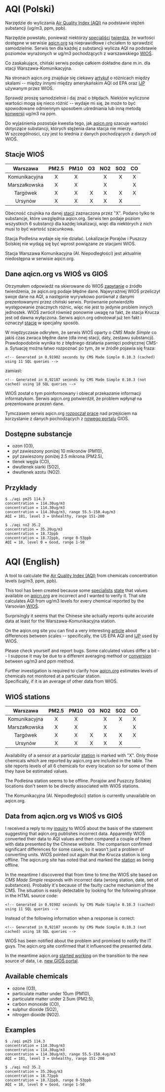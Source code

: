# AQI (Polski)

Narzędzie do wyliczania [Air Quality Index (AQI)][1] na podstawie stężeń 
substancji (ug/m3, ppm, ppb).

Narzędzie powstało, ponieważ niektórzy [specjaliści][5] [twierdzą][2], 
że wartości dostępne w serwisie [aqicn.org][3] są nieprawidłowe 
i chciałem to sprawdzić samodzielnie. Serwis ten dla każdej z substancji 
wylicza AQI na podstawie poziomów wyrażonych w ug/m3 pochodzących 
z warszawskiego [WIOŚ][4].

Co zaskakujące, chiński serwis podaje całkiem dokładne dane m.in. dla 
stacji Warszawa-Komunikacyjna.

Na stronach aqicn.org znajduje się ciekawy [artykuł][7] o różnicach 
między skalami -- między innymi między amerykańskim AQI od EPA oraz 
[IJP][9] używanym przez WIOŚ.

Sprawdź proszę samodzielnie i daj znać o błędach. Niektóre wyliczone 
wartości mogą się nieco różnić -- wydaje mi się, że może to być 
spowodowane odmiennym sposobem uśredniania lub inną metodą 
[konwersji][8] ug/m3 na ppm.

Do wyjaśnienia pozostaje kwestia tego, jak [aqicn.org][3] szacuje 
wartości dotyczące substancji, których stężenia dana stacja nie mierzy.  
W szczególności, czy jest to średnia z danych pochodzących z danych od 
WIOŚ.

## Stacje WIOŚ

|    Warszawa   | PM2.5 | PM10  | O3 | NO2 | SO2 | CO |
|:-------------:|:-----:|:-----:|:--:|:---:|:---:|:--:|
| Komunikacyjna |   X   |   X   |    |  X  |  X  |  X |
| Marszałkowska |   X   |   X   |    |  X  |     |  X |
| Targówek      |   X   |   X   |  X |  X  |  X  |  X |
| Ursynów       |   X   |   X   |  X |  X  |  X  |    |

Obecność czujnika na danej [stacji][6] zaznaczona przez "X". Podano 
tylko te substancje, które uwzględnia aqicn.org. Serwis ten podaje 
poziom wszystkich 6 substancji dla każdej lokalizacji, więc dla 
niektórych z nich musi to być wartość szacunkowa.

Stacja Podleśna wydaje się nie działać. Lokalizacje Porajów i Puszczy 
Solskiej nie wydają się być wprost powiązane ze stacjami WIOŚ.

Stacja Warszawa Komunikacyjna (Al. Niepodległości) jest aktualnie 
niedostępna w serwisie aqicn.org.

## Dane aqicn.org vs WIOŚ vs GIOŚ

Otrzymałem odpowiedź na skierowane do WIOŚ [zapytanie][10] o źródło 
twierdzenia, że aqicn.org podaje błędne dane. Najwyraźniej WIOŚ 
przeliczył swoje dane na AQI, a następnie wyrywkowo porównał z danymi 
prezentowanymi przez chiński serwis. Porównanie potwierdziło 
występowanie znacznych różnic, więc nie jest to jedynie problem innych 
jednostek. WIOŚ zwrócił również ponownie uwagę na fakt, że stacja Krucza 
jest od dawna wyłączona. Serwis aqicn.org odnotował już ten fakt 
i oznaczył [stację][13] w specjalny sposób.

W międzyczasie odkryłem, że serwis WIOŚ oparty o *CMS Made Simple* co 
jakiś czas zwraca błędne dane (dla innej stacji, daty, zestawu 
substancji). Prawdopodobnie wynika to z błędnego działania pamięci 
podręcznej CMS-a. Sytuację można łatwo rozpoznać po tym, że w źródle 
pojawia się fraza:

```
<!-- Generated in 0.91902 seconds by CMS Made Simple 0.10.3 (cached) using 11 SQL queries -->
```

zamiast:

```
<!-- Generated in 0,92187 seconds by CMS Made Simple 0.10.3 (not cached) using 18 SQL queries -->
```

WIOŚ został o tym poinformowany i obiecał przekazanie informacji 
informatykom.  Serwis aqicn.org potwierdził, że problem wpłynął na 
prezentowane przezeń dane.

Tymczasem serwis aqicn.org [rozpoczął prace][11] nad przejściem na 
korzystanie z danych pochodzących z [nowego portalu][12] GIOŚ.

## Dostępne substancje

* ozon (O3),
* pył zawieszony poniżej 10 mikronów (PM10),
* pył zawieszony poniżej 2.5 mikrona (PM2.5),
* tlenek węgla (CO),
* dwutlenek siarki (SO2),
* dwutlenek azotu (NO2).

## Przykłady

```
$ ./aqi pm25 114.3
concentration = 114.30ug/m3
concentration = 114.30ug/m3
concentration = 114.30ug/m3, range 55.5-150.4ug/m3
AQI = 181, level 3 = Unhealthy, range 151-200

$ ./aqi no2 35.2
concentration = 35.20ug/m3
concentration = 18.72ppb
concentration = 18.72ppb, range 0-53ppb
AQI = 18, level 0 = Good, range 1-50

```

# AQI (English)

A tool to calculate the [Air Quality Index (AQI)][1] from chemicals 
concentration levels (ug/m3, ppm, ppb).

This tool has been created because some [specialists][5] [state][2] that 
values available on [aqicn.org][3] are incorrect and I wanted to verify 
it. That site calculates AQI from ug/m3 levels for every chemical 
reported by the Varsovian [WIOŚ][4].

Surprisingly it seems that the Chinese site actually reports quite 
accurate data at least for the Warszawa-Komunikacyjna station.

On the aqicn.org site you can find a very interesting [article][7] about 
differences between scales -- specifically, the US EPA AQI and [IJP][9] 
used by WIOŚ.

Please check yourself and report bugs. Some calculated values differ 
a bit -- I suppose it may be due to a different averaging method or 
[conversion][8] between ug/m3 and ppm method.

Further investigation is required to clarify how [aqicn.org][3] 
estimates levels of chemicals not monitored at a particular station.  
Specifically, if it is an average of other data from WIOŚ.

## WIOŚ stations

|    Warszawa   | PM2.5 | PM10  | O3 | NO2 | SO2 | CO |
|:-------------:|:-----:|:-----:|:--:|:---:|:---:|:--:|
| Komunikacyjna |   X   |   X   |    |  X  |  X  |  X |
| Marszałkowska |   X   |   X   |    |  X  |     |  X |
| Targówek      |   X   |   X   |  X |  X  |  X  |  X |
| Ursynów       |   X   |   X   |  X |  X  |  X  |    |

Availability of a sensor at a particular [station][6] is marked with 
"X". Only those chemicals which are reported by aqicn.org are included 
in the table. The site reports levels of all 6 chemicals for every 
location so for some of them they have be estimated values.

The Podleśna station seems to be offline. Porajów and Puszczy Solskiej 
locations don't seem to be directly associated with WIOŚ stations.

The Komunikacyjna (Al. Niepodległości) station is currently unavailable 
on aqicn.org.

## Data from aqicn.org vs WIOŚ vs GIOŚ

I received a reply to my [inquiry][10] to WIOŚ about the basis of the 
statement suggesting that aqicn.org publishes incorrect data. Apparently 
WIOŚ converted their data to AQI values and then compared a couple of 
them with data presented by the Chinese website. The comparison 
confirmed significant differences for some cases, so it wasn't just 
a problem of converting units. WIOŚ pointed out again that the Krucza 
station is long offline. The aqicn.org site has noted that and marked 
the [station][13] as being offline.

In the meantime I discovered that from time to time the WIOŚ site based 
on *CMS Made Simple* responds with incorrect data (wrong station, date, 
set of substances). Probably it's because of the faulty cache mechanism 
of the CMS. The situation is easily detectable by looking for the 
following phrase in the HTML source code:

```
<!-- Generated in 0.91902 seconds by CMS Made Simple 0.10.3 (cached) using 11 SQL queries -->
```

Instead of the following information when a response is correct:

```
<!-- Generated in 0,92187 seconds by CMS Made Simple 0.10.3 (not cached) using 18 SQL queries -->
```

WIOŚ has been notified about the problem and promised to notify the IT 
guys. The aqicn.org site confirmed that it influenced the presented 
data. 

In the meantime aqicn.org [started working][11] on the transition to the 
new source of data, i.e. [new GIOŚ portal][12].

## Available chemicals

* ozone (O3),
* particulate matter under 10um (PM10),
* particulate matter under 2.5um (PM2.5),
* carbon monoxide (CO),
* sulphur dioxide (SO2),
* nitrogen dioxide (NO2).

## Examples

```
$ ./aqi pm25 114.3
concentration = 114.30ug/m3
concentration = 114.30ug/m3
concentration = 114.30ug/m3, range 55.5-150.4ug/m3
AQI = 181, level 3 = Unhealthy, range 151-200

$ ./aqi no2 35.2
concentration = 35.20ug/m3
concentration = 18.72ppb
concentration = 18.72ppb, range 0-53ppb
AQI = 18, level 0 = Good, range 1-50

```

[1]: https://en.wikipedia.org/wiki/Air_quality_index#United_States
[2]: http://warszawa.wyborcza.pl/warszawa/1,34862,19138088,warszawa-nie-paryz-ani-nie-pekin-truja-nas-podwarszawskie.html
[3]: http://aqicn.org/city/poland/mazowieckie/warszawa/komunikacyjna/
[4]: http://sojp.wios.warszawa.pl/index.php?page=raport-godzinowy
[5]: http://wios.warszawa.pl/pl/aktualnosci-i-komunika/komunikaty/1057,KOMUNIKAT-MAZOWIECKIEGO-WOJEWODZKIEGO-INSPEKTORA-OCHRONY-SRODOWISKA-z-dnia-31032.html
[6]: http://sojp.wios.warszawa.pl/?page=opisy-stacji&t=1&site_id=11
[7]: http://aqicn.org/faq/2015-09-03/air-quality-scale-in-poland/
[8]: http://aqicn.org/faq/2015-09-06/ozone-aqi-using-concentrations-in-milligrams-or-ppb/
[9]: http://sojp.wios.warszawa.pl/index.php?page=ggg
[10]: http://o-blache.blogspot.com/2015/11/podanie-do-wios-o-udzielenie-informacji.html
[11]: http://feedback.aqicn.org/forums/162638-general/suggestions/11222325-use-the-new-source-of-data-for-poland-gios-gov-p
[12]: http://powietrze.gios.gov.pl/pjp/current
[13]: http://aqicn.org/city/poland/mazowieckie/warszawa/krucza/
